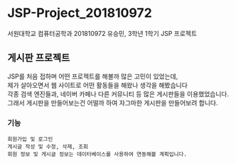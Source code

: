 # JSP-Project_201810972 
서원대학교 컴퓨터공학과 201810972 유승민, 3학년 1학기 JSP 프로젝트
## 게시판 프로젝트
JSP를 처음 접하며 어떤 프로젝트를 해볼까 많은 고민이 있었는데,  
제가 살아오면서 웹 사이트로 어떤 활동들을 해왔나 생각을 해봤습니다  
각종 검색 엔진들과, 네이버 카페나 다른 커뮤니티 등 많은 게시판들을 이용했었습니다.  
그래서 게시판을 만들어보는건 어떨까 하여 자그마한 게시판을 만들어보려 합니다.

### 기능
	회원가입 및 로그인
    게시글 작성 및 수정, 삭제, 조회
    회원 정보 및 게시글 정보는 데이터베이스를 사용하여 연동해볼 계획입니다.
    
    	

